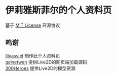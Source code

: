 # 伊莉雅斯菲尔的个人资料页
基于 [MIT License](https://github.com/Illyasviel-me/illyasviel.me/blob/master/LICENSE) 开源协议
## 鸣谢
[Illyasviel](https://github.com/Illyasviel-me) 制作此个人资料页  
[galnetwen](https://github.com/galnetwen/Live2D) 提供Live2D的网页端加载源码  
[300Heroes](http://300.jumpw.com/) 提供Live2D的模型资源
